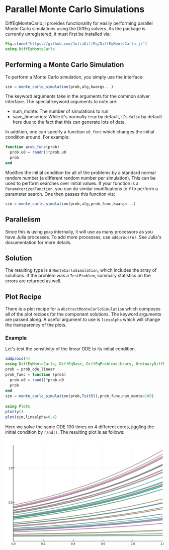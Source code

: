 # Parallel Monte Carlo Simulations

DiffEqMonteCarlo.jl provides functionality for easily performing parallel Monte
Carlo simulations using the DiffEq solvers. As the package is currently unregistered,
it must first be installed via:

```julia
Pkg.clone("https://github.com/JuliaDiffEq/DiffEqMonteCarlo.jl")
using DiffEqMonteCarlo
```

## Performing a Monte Carlo Simulation

To perform a Monte Carlo simulation, you simply use the interface:

```julia
sim = monte_carlo_simulation(prob,alg,kwargs...)
```

The keyword arguments take in the arguments for the common solver interface.
The special keyword arguments to note are:

* num_monte: The number of simulations to run
* save_timeseries: While it's normally `true` by default, it's `false` by default
  here due to the fact that this can generate lots of data.

In addition, one can specify a function `u0_func` which changes the initial
condition around. For example:

```julia
function prob_func(prob)
  prob.u0 = randn()*prob.u0
  prob
end
```

Modifies the initial condition for all of the problems by a standard normal
random number (a different random number per simulation). This can be used
to perform searches over initial values. If your function is a `ParameterizedFunction`,
you can do similar modifications to `f` to perform a parameter search. One then
passes this function via:

```julia
sim = monte_carlo_simulation(prob,alg,prob_func,kwargs...)
```

## Parallelism

Since this is using `pmap` internally, it will use as many processors as you
have Julia processes. To add more processes, use `addprocs(n)`. See Julia's
documentation for more details.

## Solution

The resulting type is a `MonteCarloSimulation`, which includes the array of
solutions. If the problem was a `TestProblem`, summary statistics on the errors
are returned as well.

## Plot Recipe

There is a plot recipe for a `AbstractMonteCarloSimulation` which composes all
of the plot recipes for the component solutions. The keyword arguments are passed
along. A useful argument to use is `linealpha` which will change the transparency
of the plots.

### Example

Let's test the sensitivity of the linear ODE to its initial condition.

```julia
addprocs(4)
using DiffEqMonteCarlo, DiffEqBase, DiffEqProblemLibrary, OrdinaryDiffEq
prob = prob_ode_linear
prob_func = function (prob)
  prob.u0 = rand()*prob.u0
  prob
end
sim = monte_carlo_simulation(prob,Tsit5(),prob_func,num_monte=100)

using Plots
plotly()
plot(sim,linealpha=0.4)
```

Here we solve the same ODE 100 times on 4 different cores, jiggling the initial
condition by `rand()`. The resulting plot is as follows:

![monte_carlo_plot](../assets/monte_carlo_plot.png)
